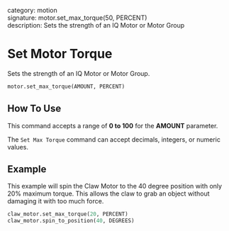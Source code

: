 category: motion  
signature: motor.set_max_torque(50, PERCENT)  
description: Sets the strength of an IQ Motor or Motor Group  

# Set Motor Torque

Sets the strength of an IQ Motor or Motor Group.

```python
motor.set_max_torque(AMOUNT, PERCENT)
```

## How To Use

This command accepts a range of **0 to 100** for the **AMOUNT** parameter.

The `Set Max Torque` command can accept decimals, integers, or numeric values.

## Example

This example will spin the Claw Motor to the 40 degree position with only 20% maximum torque. This allows the claw to grab an object without damaging it with too much force.

```python
claw_motor.set_max_torque(20, PERCENT)
claw_motor.spin_to_position(40, DEGREES)
```

<advanced>
</advanced>
